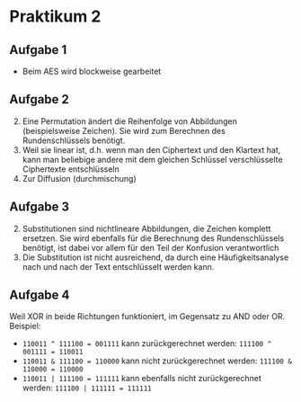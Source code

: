 # Praktikum 2

## Aufgabe 1
- Beim AES wird blockweise gearbeitet

## Aufgabe 2
2. Eine Permutation ändert die Reihenfolge von Abbildungen (beispielsweise Zeichen). Sie wird zum Berechnen des Rundenschlüssels benötigt.
3. Weil sie linear ist, d.h. wenn man den Ciphertext und den Klartext hat, kann man beliebige andere mit dem gleichen Schlüssel verschlüsselte Ciphertexte entschlüsseln
4. Zur Diffusion (durchmischung)

## Aufgabe 3
2. Substitutionen sind nichtlineare Abbildungen, die Zeichen komplett ersetzen. Sie wird ebenfalls für die Berechnung des Rundenschlüssels benötigt, ist dabei vor allem für den Teil der Konfusion verantwortlich
3. Die Substitution ist nicht ausreichend, da durch eine Häufigkeitsanalyse nach und nach der Text entschlüsselt werden kann.

## Aufgabe 4
Weil XOR in beide Richtungen funktioniert, im Gegensatz zu AND oder OR.
Beispiel:
- `110011 ^ 111100 = 001111` kann zurückgerechnet werden: `111100 ^ 001111 = 110011`
- `110011 & 111100 = 110000` kann nicht zurückgerechnet werden: `111100 & 110000 = 110000`
- `110011 | 111100 = 111111` kann ebenfalls nicht zurückgerechnet werden: `111100 | 111111 = 111111`

